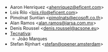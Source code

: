 - Aaron Henriquez \<<ahenriquez@eficent.com>\>
- Lois Rilo \<<lois.rilo@eficent.com>\>
- Pimolnat Suntian \<<pimolnats@ecosoft.co.th>\>
- Alan Ramos \<<alan.ramos@jarsa.com.mx>\>
- Denis Roussel \<<denis.roussel@acsone.eu>\>
- [Tecnativa](https://www.tecnativa.com):
  - João Marques
- Stefan Rijnhart \<<stefan@opener.amsterdam>\>
